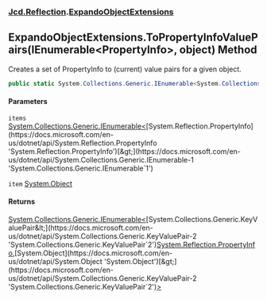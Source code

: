 ### [Jcd.Reflection](Jcd_Reflection.md 'Jcd.Reflection').[ExpandoObjectExtensions](Jcd_Reflection_ExpandoObjectExtensions.md 'Jcd.Reflection.ExpandoObjectExtensions')
## ExpandoObjectExtensions.ToPropertyInfoValuePairs(IEnumerable&lt;PropertyInfo&gt;, object) Method
Creates a set of PropertyInfo to (current) value pairs for a given object.   
```csharp
public static System.Collections.Generic.IEnumerable<System.Collections.Generic.KeyValuePair<System.Reflection.PropertyInfo,object>> ToPropertyInfoValuePairs(this System.Collections.Generic.IEnumerable<System.Reflection.PropertyInfo> items, object item);
```
#### Parameters
<a name='Jcd_Reflection_ExpandoObjectExtensions_ToPropertyInfoValuePairs(System_Collections_Generic_IEnumerable_System_Reflection_PropertyInfo__object)_items'></a>
`items` [System.Collections.Generic.IEnumerable&lt;](https://docs.microsoft.com/en-us/dotnet/api/System.Collections.Generic.IEnumerable-1 'System.Collections.Generic.IEnumerable`1')[System.Reflection.PropertyInfo](https://docs.microsoft.com/en-us/dotnet/api/System.Reflection.PropertyInfo 'System.Reflection.PropertyInfo')[&gt;](https://docs.microsoft.com/en-us/dotnet/api/System.Collections.Generic.IEnumerable-1 'System.Collections.Generic.IEnumerable`1')  
  
<a name='Jcd_Reflection_ExpandoObjectExtensions_ToPropertyInfoValuePairs(System_Collections_Generic_IEnumerable_System_Reflection_PropertyInfo__object)_item'></a>
`item` [System.Object](https://docs.microsoft.com/en-us/dotnet/api/System.Object 'System.Object')  
  
#### Returns
[System.Collections.Generic.IEnumerable&lt;](https://docs.microsoft.com/en-us/dotnet/api/System.Collections.Generic.IEnumerable-1 'System.Collections.Generic.IEnumerable`1')[System.Collections.Generic.KeyValuePair&lt;](https://docs.microsoft.com/en-us/dotnet/api/System.Collections.Generic.KeyValuePair-2 'System.Collections.Generic.KeyValuePair`2')[System.Reflection.PropertyInfo](https://docs.microsoft.com/en-us/dotnet/api/System.Reflection.PropertyInfo 'System.Reflection.PropertyInfo')[,](https://docs.microsoft.com/en-us/dotnet/api/System.Collections.Generic.KeyValuePair-2 'System.Collections.Generic.KeyValuePair`2')[System.Object](https://docs.microsoft.com/en-us/dotnet/api/System.Object 'System.Object')[&gt;](https://docs.microsoft.com/en-us/dotnet/api/System.Collections.Generic.KeyValuePair-2 'System.Collections.Generic.KeyValuePair`2')[&gt;](https://docs.microsoft.com/en-us/dotnet/api/System.Collections.Generic.IEnumerable-1 'System.Collections.Generic.IEnumerable`1')  
